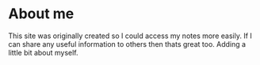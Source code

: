 # About me
This site was originally created so I could access my notes more easily. 
If I can share any useful information to others then thats great too.
Adding a little bit about myself.
